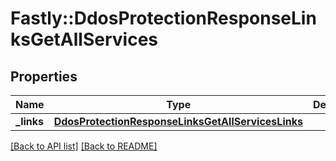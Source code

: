 # Fastly::DdosProtectionResponseLinksGetAllServices

## Properties

| Name | Type | Description | Notes |
| ---- | ---- | ----------- | ----- |
| **_links** | [**DdosProtectionResponseLinksGetAllServicesLinks**](DdosProtectionResponseLinksGetAllServicesLinks.md) |  | [optional] |

[[Back to API list]](../../README.md#endpoints) [[Back to README]](../../README.md)

